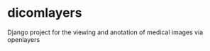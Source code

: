 dicomlayers
===========

Django project for the viewing and anotation of medical images via openlayers
